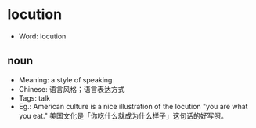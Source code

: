# locution

- Word: locution

## noun

- Meaning: a style of speaking
- Chinese: 语言风格；语言表达方式
- Tags: talk
- Eg.: American culture is a nice illustration of the locution "you are what you eat." 美国文化是「你吃什么就成为什么样子」这句话的好写照。

